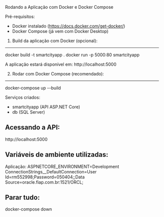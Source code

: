 Rodando a Aplicação com Docker e Docker Compose

Pré-requisitos:
- Docker instalado (https://docs.docker.com/get-docker/)
- Docker Compose (já vem com Docker Desktop)

1. Build da aplicação com Docker (opcional):
--------------------------------------------------
docker build -t smartcityapp .
docker run -p 5000:80 smartcityapp

A aplicação estará disponível em:
http://localhost:5000

2. Rodar com Docker Compose (recomendado):
--------------------------------------------------
docker-compose up --build

Serviços criados:
- smartcityapp (API ASP.NET Core)
- db (SQL Server)

Acessando a API:
--------------------------------------------------
http://localhost:5000

Variáveis de ambiente utilizadas:
--------------------------------------------------
Aplicação:
ASPNETCORE_ENVIRONMENT=Development
ConnectionStrings__DefaultConnection=User Id=rm552998;Password=050404;;Data Source=oracle.fiap.com.br:1521/ORCL;

Parar tudo:
--------------------------------------------------
docker-compose down